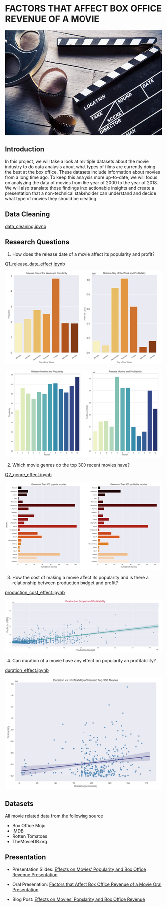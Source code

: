 # FACTORS THAT AFFECT BOX OFFICE REVENUE OF A MOVIE 

![](pictures/movie_industry.jpg)

## Introduction 

In this project, we will take a look at multiple datasets about the movie industry to do data analysis about what types of films are currently doing the best at the box office. These datasets include information about movies from a long time ago. To keep this analysis more up-to-date, we will focus on analyzing the data of movies from the year of 2000 to the year of 2018. We will also translate those findings into actionable insights and create a presentation that a non-technical stakeholder can understand and decide what type of movies they should be creating.    

## Data Cleaning

<a href="https://github.com/linhmai19/movie_revenue_hypothesis_testing/blob/master/data_cleaning.ipynb">data_cleaning.ipynb</a>

## Research Questions

1. How does the release date of a movie affect its popularity and profit?

<a href="https://github.com/linhmai19/movie_revenue_hypothesis_testing/blob/master/Q1_release_date_effect.ipynb">Q1_release_date_effect.ipynb</a>

![](pictures/release_date.jpg)

![](pictures/release_moth.jpg)

2. Which movie genres do the top 300 recent movies have?

<a href="https://github.com/linhmai19/movie_revenue_hypothesis_testing/blob/master/Q2_genre_effect.ipynb">Q2_genre_effect.ipynb</a>

![](pictures/genre_effect.jpg)

3. How the cost of making a movie affect its popularity and
   is there a relationship between production budget and profit?

<a href="https://github.com/linhmai19/movie_revenue_hypothesis_testing/blob/master/production_cost_effect.ipynb">production_cost_effect.ipynb</a>

![](pictures/production_cost.jpg)

4. Can duration of a movie have any effect on popularity an profitability?

<a href="https://github.com/linhmai19/movie_revenue_hypothesis_testing/blob/master/duration_effect.ipynb">duration_effect.ipynb</a>

![](pictures/duration_effect.jpg)


## Datasets 

All movie related data from the following source

* Box Office Mojo
* IMDB
* Rotten Tomatoes
* TheMovieDB.org

## Presentation

- Presentation Slides: <a href="https://github.com/linhmai19/movie_revenue_hypothesis_testing/blob/master/presentation.pdf">Effects on Movies’ Popularity and Box Office Revenue Presentation</a>

- Oral Presenation: <a href="https://github.com/linhmai19/movie_revenue_hypothesis_testing/blob/master/effects_on_movie_revenue_oral_presentation.mp4">Factors that Affect Box Office Revenue of a Movie Oral Presentation</a>

- Blog Post: <a href="https://linhnp-mai.medium.com/effects-on-movies-popularity-and-box-office-revenue-1c80705e5056">Effects on Movies’ Popularity and Box Office Revenue</a>